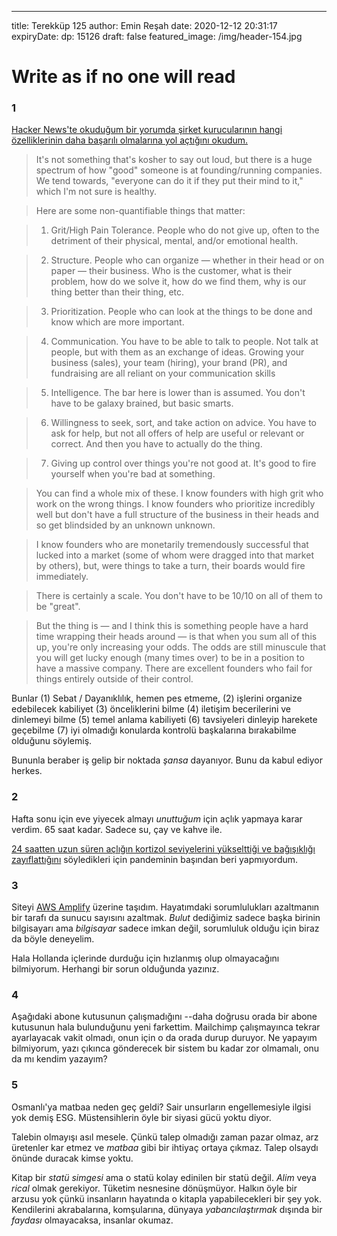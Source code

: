 ---
title: Terekküp 125
author: Emin Reşah
date: 2020-12-12 20:31:17
expiryDate: 
dp: 15126
draft: false
featured_image: /img/header-154.jpg

# Write as if no one will read

### 1

[Hacker News'te okuduğum bir yorumda şirket kurucularının hangi özelliklerinin daha başarılı
olmalarına yol açtığını okudum.][hn] 

> It's not something that's kosher to say out loud, but there is a huge spectrum of how "good" someone is at founding/running companies. We tend towards, "everyone can do it if they put their mind to it," which I'm not sure is healthy.

> Here are some non-quantifiable things that matter:

> 1. Grit/High Pain Tolerance. People who do not give up, often to the detriment of their physical, mental, and/or emotional health.

> 2. Structure. People who can organize — whether in their head or on paper — their business. Who is the customer, what is their problem, how do we solve it, how do we find them, why is our thing better than their thing, etc.

> 3. Prioritization. People who can look at the things to be done and know which are more important.

> 4. Communication. You have to be able to talk to people. Not talk at people, but with them as an exchange of ideas. Growing your business (sales), your team (hiring), your brand (PR), and fundraising are all reliant on your communication skills

> 5. Intelligence. The bar here is lower than is assumed. You don't have to be galaxy brained, but basic smarts.

> 6. Willingness to seek, sort, and take action on advice. You have to ask for help, but not all offers of help are useful or relevant or correct. And then you have to actually do the thing.

> 7. Giving up control over things you're not good at. It's good to fire yourself when you're bad at something.

> You can find a whole mix of these. I know founders with high grit who work on the wrong things. I know founders who prioritize incredibly well but don't have a full structure of the business in their heads and so get blindsided by an unknown unknown.

> I know founders who are monetarily tremendously successful that lucked into a market (some of whom were dragged into that market by others), but, were things to take a turn, their boards would fire immediately.

> There is certainly a scale. You don't have to be 10/10 on all of them to be "great".

> But the thing is — and I think this is something people have a hard time wrapping their heads around — is that when you sum all of this up, you're only increasing your odds. The odds are still minuscule that you will get lucky enough (many times over) to be in a position to have a massive company. There are excellent founders who fail for things entirely outside of their control.

Bunlar (1) Sebat / Dayanıklılık, hemen pes etmeme, (2) işlerini organize edebilecek kabiliyet (3)
önceliklerini bilme (4) iletişim becerilerini ve dinlemeyi bilme (5) temel anlama kabiliyeti (6)
tavsiyeleri dinleyip harekete geçebilme (7) iyi olmadığı konularda kontrolü başkalarına bırakabilme
olduğunu söylemiş. 

Bununla beraber iş gelip bir noktada *şansa* dayanıyor. Bunu da kabul ediyor herkes. 

[hn]: https://news.ycombinator.com/item?id=25104754

### 2

Hafta sonu için eve yiyecek almayı *unuttuğum* için açlık yapmaya karar verdim. 65 saat kadar.
Sadece su, çay ve kahve ile. 

[24 saatten uzun süren açlığın kortizol seviyelerini yükselttiği ve bağışıklığı
zayıflattığını][insider] söyledikleri için pandeminin başından beri yapmıyordum. 


[insider]: https://www.insider.com/avoid-intermittent-fasting-diets-during-coronavirus-pandemic-2020-3


### 3

Siteyi [AWS Amplify](https://amplify.amazonaws.com) üzerine taşıdım. Hayatımdaki sorumlulukları
azaltmanın bir tarafı da sunucu sayısını azaltmak. *Bulut* dediğimiz sadece başka birinin
bilgisayarı ama *bilgisayar* sadece imkan değil, sorumluluk olduğu için biraz da böyle deneyelim. 

Hala Hollanda içlerinde durduğu için hızlanmış olup olmayacağını bilmiyorum. Herhangi bir sorun
olduğunda yazınız. 

### 4

Aşağıdaki abone kutusunun çalışmadığını --daha doğrusu orada bir abone kutusunun hala bulunduğunu
yeni farkettim. Mailchimp çalışmayınca tekrar ayarlayacak vakit olmadı, onun için o da orada durup
duruyor. Ne yapayım bilmiyorum, yazı çıkınca gönderecek bir sistem bu kadar zor olmamalı, onu da mı
kendim yazayım?



### 5 

Osmanlı'ya matbaa neden geç geldi? Sair unsurların engellemesiyle ilgisi yok demiş ESG. Müstensihlerin öyle bir siyasi gücü yoktu diyor. 

Talebin olmayışı asıl mesele. Çünkü talep olmadığı zaman pazar olmaz, arz üretenler kar etmez ve *matbaa* gibi bir ihtiyaç ortaya çıkmaz. Talep olsaydı önünde duracak kimse yoktu. 

Kitap bir *statü simgesi* ama o statü kolay edinilen bir statü değil. *Alim* veya *rical* olmak gerekiyor. Tüketim nesnesine dönüşmüyor. Halkın öyle bir arzusu yok çünkü insanların hayatında o kitapla yapabilecekleri bir şey yok. Kendilerini akrabalarına, komşularına, dünyaya *yabancılaştırmak* dışında bir *faydası* olmayacaksa, insanlar okumaz. 
